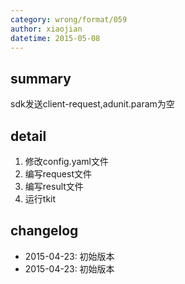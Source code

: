 ```yaml
---
category: wrong/format/059
author: xiaojian
datetime: 2015-05-08
---
```


## summary

sdk发送client-request,adunit.param为空

## detail

1. 修改config.yaml文件
1. 编写request文件
1. 编写result文件
1. 运行tkit

## changelog

- 2015-04-23: 初始版本
- 2015-04-23: 初始版本